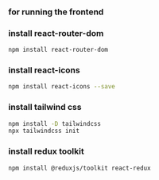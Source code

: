 ### for running the frontend


### install react-router-dom
```bash
npm install react-router-dom
```

### install react-icons
```bash
npm install react-icons --save
```

### install tailwind css

```bash
npm install -D tailwindcss
npx tailwindcss init
```

### install redux toolkit
``` bash
npm install @reduxjs/toolkit react-redux
```